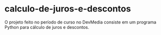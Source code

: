 # calculo-de-juros-e-descontos
 O projeto feito no período de curso no DevMedia consiste em um programa Python para cálculo de juros e descontos.
